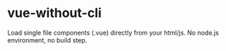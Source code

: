 # vue-without-cli
Load single file components (.vue) directly from your html/js. 
No node.js environment, no build step.
